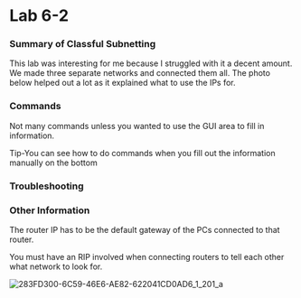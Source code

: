 # Lab 6-2

### Summary of Classful Subnetting
This lab was interesting for me because I struggled with it a decent amount. We made three separate networks and connected them all. The photo below helped out a lot as it explained what to use the IPs for. 

### Commands

Not many commands unless you wanted to use the GUI area to fill in information.

Tip-You can see how to do commands when you fill out the information manually on the bottom

### Troubleshooting

### Other Information

The router IP has to be the default gateway of the PCs connected to that router. 

You must have an RIP involved when connecting routers to tell each other what network to look for.

![283FD300-6C59-46E6-AE82-622041CD0AD6_1_201_a](https://github.com/user-attachments/assets/0beac329-09b5-459c-84f1-d4cedaf99eb3)
